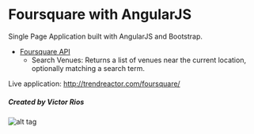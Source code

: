 # Foursquare with AngularJS

Single Page Application built with AngularJS and Bootstrap.

* <a href="https://developer.foursquare.com/" target="_blank">Foursquare API</a>
  * Search Venues: Returns a list of venues near the current location, optionally matching a search term.

Live application: <a href="http://trendreactor.com/foursquare/" target="_blank">http://trendreactor.com/foursquare/</a> 

##### Created by Victor Rios

![alt tag](http://trendreactor.com/resources/angular_foursquare.jpg)
